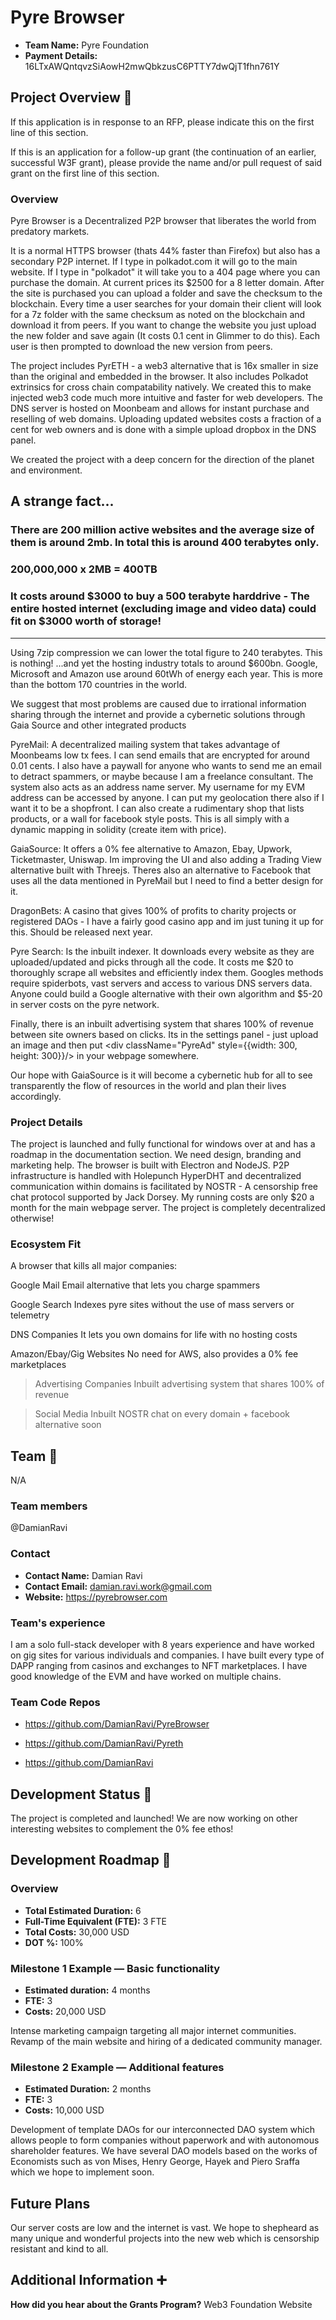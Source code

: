 # Pyre Browser

- **Team Name:** Pyre Foundation
- **Payment Details:** 16LTxAWQntqvzSiAowH2mwQbkzusC6PTTY7dwQjT1fhn761Y

## Project Overview :page_facing_up:

If this application is in response to an RFP, please indicate this on the first line of this section.

If this is an application for a follow-up grant (the continuation of an earlier, successful W3F grant), please provide the name and/or pull request of said grant on the first line of this section.

### Overview

Pyre Browser is a Decentralized P2P browser that liberates the world from predatory markets.

It is a normal HTTPS browser (thats 44% faster than Firefox) but also has a secondary P2P internet. If I type in polkadot.com it will go to the main website. If I type in "polkadot" it will take you to a 404 page where you can purchase the domain. At current prices its $2500 for a 8 letter domain. After the site is purchased you can upload a folder and save the checksum to the blockchain. Every time a user searches for your domain their client will look for a 7z folder with the same checksum as noted on the blockchain and download it from peers. If you want to change the website you just upload the new folder and save again (It costs 0.1 cent in Glimmer to do this). Each user is then prompted to download the new version from peers.

The project includes PyrETH - a web3 alternative that is 16x smaller in size than the original and embedded in the browser. It also includes Polkadot extrinsics for cross chain compatability natively. We created this to make injected web3 code much more intuitive and faster for web developers. The DNS server is hosted on Moonbeam and allows for instant purchase and reselling of web domains. Uploading updated websites costs a fraction of a cent for web owners and is done with a simple upload dropbox in the DNS panel.

We created the project with a deep concern for the direction of the planet and environment. 

A strange fact...
---
### There are 200 million active websites and the average size of them is around 2mb. In total this is around 400 terabytes only.
### 200,000,000 x 2MB = 400TB
### It costs around $3000 to buy a 500 terabyte harddrive - The entire hosted internet (excluding image and video data) could fit on $3000 worth of storage!
---
Using 7zip compression we can lower the total figure to 240 terabytes. This is nothing! ...and yet the hosting industry totals to around $600bn. Google, Microsoft and Amazon use around 60tWh of energy each year. This is more than the bottom 170 countries in the world.

We suggest that most problems are caused due to irrational information sharing through the internet and provide a cybernetic solutions through Gaia Source and other integrated products

PyreMail:
A decentralized mailing system that takes advantage of Moonbeams low tx fees. I can send emails that are encrypted for around 0.01 cents. I also have a paywall for anyone who wants to send me an email to detract spammers, or maybe because I am a freelance consultant. The system also acts as an address name server. My username for my EVM address can be accessed by anyone. I can put my geolocation there also if I want it to be a shopfront. I can also create a rudimentary shop that lists products, or a wall for facebook style posts. This is all simply with a dynamic mapping in solidity (create item with price).

GaiaSource:
It offers a 0% fee alternative to Amazon, Ebay, Upwork, Ticketmaster, Uniswap. Im improving the UI and also adding a Trading View alternative built with Threejs. Theres also an alternative to Facebook that uses all the data mentioned in PyreMail but I need to find a better design for it.

DragonBets:
A casino that gives 100% of profits to charity projects or registered DAOs - I have a fairly good casino app and im just tuning it up for this. Should be released next year.

Pyre Search:
Is the inbuilt indexer. It downloads every website as they are uploaded/updated and picks through all the code. It costs me $20 to thoroughly scrape all websites and efficiently index them. Googles methods require spiderbots, vast servers and access to various DNS servers data. Anyone could build a Google alternative with their own algorithm and $5-20 in server costs on the pyre network.

Finally, there is an inbuilt advertising system that shares 100% of revenue between site owners based on clicks. Its in the settings panel - just upload an image and then put <div className="PyreAd" style={{width: 300, height: 300}}/> in your webpage somewhere.

Our hope with GaiaSource is it will become a cybernetic hub for all to see transparently the flow of resources in the world and plan their lives accordingly.

### Project Details

The project is launched and fully functional for windows over at [](https://pyrebrowser.com) and has a roadmap in the documentation section. We need design, branding and marketing help. The browser is built with Electron and NodeJS. P2P infrastructure is handled with Holepunch HyperDHT and decentralized communication within domains is facilitated by NOSTR - A censorship free chat protocol supported by Jack Dorsey. My running costs are only $20 a month for the main webpage server. The project is completely decentralized otherwise!

### Ecosystem Fit

A browser that kills all major companies:

Google Mail
Email alternative that lets you charge spammers

Google Search
Indexes pyre sites without the use of mass servers or telemetry

DNS Companies
It lets you own domains for life with no hosting costs

Amazon/Ebay/Gig Websites
No need for AWS, also provides a 0% fee marketplaces

>Advertising Companies
Inbuilt advertising system that shares 100% of revenue

>Social Media
Inbuilt NOSTR chat on every domain + facebook alternative soon

## Team :busts_in_silhouette:

N/A

### Team members

@DamianRavi

### Contact

- **Contact Name:** Damian Ravi
- **Contact Email:** damian.ravi.work@gmail.com
- **Website:** https://pyrebrowser.com

### Team's experience

I am a solo full-stack developer with 8 years experience and have worked on gig sites for various individuals and companies. I have built every type of DAPP ranging from casinos and exchanges to NFT marketplaces. I have good knowledge of the EVM and have worked on multiple chains.

### Team Code Repos

- https://github.com/DamianRavi/PyreBrowser
- https://github.com/DamianRavi/Pyreth

- https://github.com/DamianRavi

## Development Status :open_book:

The project is completed and launched! We are now working on other interesting websites to complement the 0% fee ethos!

## Development Roadmap :nut_and_bolt:

### Overview

- **Total Estimated Duration:** 6
- **Full-Time Equivalent (FTE):**  3 FTE
- **Total Costs:** 30,000 USD
- **DOT %:** 100%

### Milestone 1 Example — Basic functionality

- **Estimated duration:** 4 months
- **FTE:**  3
- **Costs:** 20,000 USD
  
Intense marketing campaign targeting all major internet communities. Revamp of the main website and hiring of a dedicated community manager.

### Milestone 2 Example — Additional features

- **Estimated Duration:** 2 months
- **FTE:**  3
- **Costs:** 10,000 USD

Development of template DAOs for our interconnected DAO system which allows people to form companies without paperwork and with autonomous shareholder features. We have several DAO models based on the works of Economists such as von Mises, Henry George, Hayek and Piero Sraffa which we hope to implement soon.


## Future Plans

Our server costs are low and the internet is vast. We hope to shepheard as many unique and wonderful projects into the new web which is censorship resistant and kind to all. 

## Additional Information :heavy_plus_sign:

**How did you hear about the Grants Program?** Web3 Foundation Website
